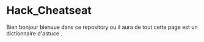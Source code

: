 # Hack_Cheatseat
Bien bonjour bienvue dans ce repository ou il aura de tout cette page est un dictionnaire d'astuce .
